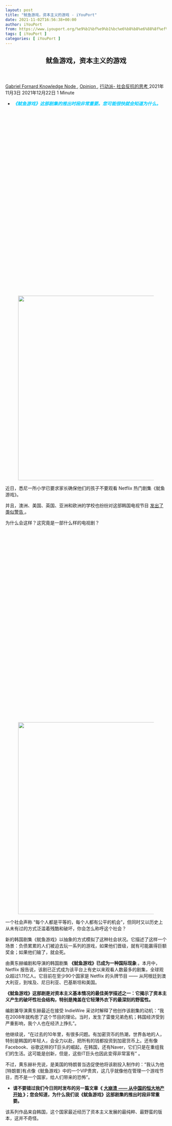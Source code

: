 ```yaml
---
layout: post
title: "鱿鱼游戏，资本主义的游戏 - iYouPort"
date: 2021-11-02T16:56:38+00:00
author: iYouPort
from: https://www.iyouport.org/%e9%b1%bf%e9%b1%bc%e6%b8%b8%e6%88%8f%ef%bc%8c%e8%b5%84%e6%9c%ac%e4%b8%bb%e4%b9%89%e7%9a%84%e6%b8%b8%e6%88%8f/
tags: [ iYouPort ]
categories: [ iYouPort ]
---
```


<article class="post-17310 post type-post status-publish format-standard has-post-thumbnail hentry category-knowledge-node category-opinion category-33 tag-activism tag-capitalism tag-labor-movement tag-resistance tag-squid-game" id="post-17310">
 <header class="entry-header">
  <h1 class="entry-title">
   鱿鱼游戏，资本主义的游戏
  </h1>
 </header>
 <div class="entry-meta">
  <span class="byline">
   <a href="https://www.iyouport.org/author/gabrielfornard/" rel="author" title="文章作者 Gabriel Fornard">
    Gabriel Fornard
   </a>
  </span>
  <span class="cat-links">
   <a href="https://www.iyouport.org/category/knowledge-node/" rel="category tag">
    Knowledge Node
   </a>
   ,
   <a href="https://www.iyouport.org/category/opinion/" rel="category tag">
    Opinion
   </a>
   ,
   <a href="https://www.iyouport.org/category/%e8%a1%8c%e5%8a%a8%e6%b4%be-%e7%a4%be%e4%bc%9a%e5%8f%8d%e6%8a%97%e7%9a%84%e6%80%9d%e8%80%83/" rel="category tag">
    行动派- 社会反抗的思考
   </a>
  </span>
  <span class="published-on">
   <time class="entry-date published" datetime="2021-11-03T00:56:38+08:00">
    2021年11月3日
   </time>
   <time class="updated" datetime="2021-12-22T01:03:52+08:00">
    2021年12月22日
   </time>
  </span>
  <span class="word-count">
   1 Minute
  </span>
 </div>
 <div class="entry-content">
  <ul>
   <li>
    <span style="color: #00ccff;">
     <em>
      <strong>
       《鱿鱼游戏》这部剧集的推出时段非常重要。您可能很快就会知道为什么。
      </strong>
     </em>
    </span>
   </li>
  </ul>
  <div class="captioned-image-container">
   <figure>
    <a class="image-link image2 image2-576-728" href="https://i1.wp.com/cdn.substack.com/image/fetch/f_auto,q_auto:good,fl_progressive:steep/https%3A%2F%2Fbucketeer-e05bbc84-baa3-437e-9518-adb32be77984.s3.amazonaws.com%2Fpublic%2Fimages%2F6b23949f-4586-4f69-86a8-2bd33e123f12_1026x576.jpeg?ssl=1" rel="nofollow noopener" target="_blank">
     <img alt="" class="sizing-default aligncenter jetpack-lazy-image" data-attrs='{"src":"https://bucketeer-e05bbc84-baa3-437e-9518-adb32be77984.s3.amazonaws.com/public/images/6b23949f-4586-4f69-86a8-2bd33e123f12_1026x576.jpeg","fullscreen":null,"height":576,"width":1026,"resizeWidth":null,"bytes":null,"alt":null,"title":null,"type":null,"href":null}' data-lazy-src="https://i2.wp.com/cdn.substack.com/image/fetch/w_1100,c_limit,f_auto,q_auto:good,fl_progressive:steep/https%3A%2F%2Fbucketeer-e05bbc84-baa3-437e-9518-adb32be77984.s3.amazonaws.com%2Fpublic%2Fimages%2F6b23949f-4586-4f69-86a8-2bd33e123f12_1026x576.jpeg?resize=728%2C576&amp;is-pending-load=1#038;ssl=1" data-recalc-dims="1" height="576" src="https://i2.wp.com/cdn.substack.com/image/fetch/w_1100,c_limit,f_auto,q_auto:good,fl_progressive:steep/https%3A%2F%2Fbucketeer-e05bbc84-baa3-437e-9518-adb32be77984.s3.amazonaws.com%2Fpublic%2Fimages%2F6b23949f-4586-4f69-86a8-2bd33e123f12_1026x576.jpeg?resize=728%2C576&amp;ssl=1" srcset="data:image/gif;base64,R0lGODlhAQABAIAAAAAAAP///yH5BAEAAAAALAAAAAABAAEAAAIBRAA7" width="728"/>
     <noscript>
      <img alt="" class="sizing-default aligncenter" data-attrs='{"src":"https://bucketeer-e05bbc84-baa3-437e-9518-adb32be77984.s3.amazonaws.com/public/images/6b23949f-4586-4f69-86a8-2bd33e123f12_1026x576.jpeg","fullscreen":null,"height":576,"width":1026,"resizeWidth":null,"bytes":null,"alt":null,"title":null,"type":null,"href":null}' data-recalc-dims="1" height="576" src="https://i2.wp.com/cdn.substack.com/image/fetch/w_1100,c_limit,f_auto,q_auto:good,fl_progressive:steep/https%3A%2F%2Fbucketeer-e05bbc84-baa3-437e-9518-adb32be77984.s3.amazonaws.com%2Fpublic%2Fimages%2F6b23949f-4586-4f69-86a8-2bd33e123f12_1026x576.jpeg?resize=728%2C576&amp;ssl=1" width="728"/>
     </noscript>
    </a>
   </figure>
  </div>
  <p>
   近日，悉尼一所小学已要求家长确保他们的孩子不要观看 Netflix 热门剧集《鱿鱼游戏》。
  </p>
  <p>
   并且，澳洲、美国、英国、亚洲和欧洲的学校也纷纷对这部韩国电视节目
   <a href="https://www.smh.com.au/education/children-as-young-as-six-mimicking-squid-game-in-playground-school-warns-20211014-p58zxx.html" rel="">
    发出了类似警告
   </a>
   。
  </p>
  <p>
   为什么会这样？这究竟是一部什么样的电视剧？
  </p>
  <div class="captioned-image-container">
   <figure>
    <a class="image-link image2 image2-599-728" href="https://i1.wp.com/cdn.substack.com/image/fetch/f_auto,q_auto:good,fl_progressive:steep/https%3A%2F%2Fbucketeer-e05bbc84-baa3-437e-9518-adb32be77984.s3.amazonaws.com%2Fpublic%2Fimages%2Fee03f88c-259f-4284-84ff-8d563ecdc6f2_1067x599.jpeg?ssl=1" rel="nofollow noopener" target="_blank">
     <img alt="" class="sizing-default aligncenter jetpack-lazy-image" data-attrs='{"src":"https://bucketeer-e05bbc84-baa3-437e-9518-adb32be77984.s3.amazonaws.com/public/images/ee03f88c-259f-4284-84ff-8d563ecdc6f2_1067x599.jpeg","fullscreen":null,"height":599,"width":1067,"resizeWidth":null,"bytes":null,"alt":null,"title":null,"type":null,"href":null}' data-lazy-src="https://i2.wp.com/cdn.substack.com/image/fetch/w_1100,c_limit,f_auto,q_auto:good,fl_progressive:steep/https%3A%2F%2Fbucketeer-e05bbc84-baa3-437e-9518-adb32be77984.s3.amazonaws.com%2Fpublic%2Fimages%2Fee03f88c-259f-4284-84ff-8d563ecdc6f2_1067x599.jpeg?resize=728%2C599&amp;is-pending-load=1#038;ssl=1" data-recalc-dims="1" height="599" src="https://i2.wp.com/cdn.substack.com/image/fetch/w_1100,c_limit,f_auto,q_auto:good,fl_progressive:steep/https%3A%2F%2Fbucketeer-e05bbc84-baa3-437e-9518-adb32be77984.s3.amazonaws.com%2Fpublic%2Fimages%2Fee03f88c-259f-4284-84ff-8d563ecdc6f2_1067x599.jpeg?resize=728%2C599&amp;ssl=1" srcset="data:image/gif;base64,R0lGODlhAQABAIAAAAAAAP///yH5BAEAAAAALAAAAAABAAEAAAIBRAA7" width="728"/>
     <noscript>
      <img alt="" class="sizing-default aligncenter" data-attrs='{"src":"https://bucketeer-e05bbc84-baa3-437e-9518-adb32be77984.s3.amazonaws.com/public/images/ee03f88c-259f-4284-84ff-8d563ecdc6f2_1067x599.jpeg","fullscreen":null,"height":599,"width":1067,"resizeWidth":null,"bytes":null,"alt":null,"title":null,"type":null,"href":null}' data-recalc-dims="1" height="599" src="https://i2.wp.com/cdn.substack.com/image/fetch/w_1100,c_limit,f_auto,q_auto:good,fl_progressive:steep/https%3A%2F%2Fbucketeer-e05bbc84-baa3-437e-9518-adb32be77984.s3.amazonaws.com%2Fpublic%2Fimages%2Fee03f88c-259f-4284-84ff-8d563ecdc6f2_1067x599.jpeg?resize=728%2C599&amp;ssl=1" width="728"/>
     </noscript>
    </a>
   </figure>
  </div>
  <p>
   一个社会声称 “每个人都是平等的，每个人都有公平的机会”，但同时又以历史上从未有过的方式泛滥着残酷和破坏，你会怎么称呼这个社会？
  </p>
  <p>
   新的韩国剧集《鱿鱼游戏》以抽象的方式模拟了这种社会状况。它描述了这样一个场景：负债累累的人们被迫去玩一系列的游戏，如果他们晋级，就有可能赢得巨额奖金；如果他们输了，就会死。
  </p>
  <p>
   由黄东赫编剧和导演的韩国剧集
   <strong>
    《鱿鱼游戏》已成为一种国际现象
   </strong>
   。本月中，Netflix 报告说，该剧已正式成为该平台上有史以来观看人数最多的剧集，全球观众超过1.11亿人。它目前在至少90个国家是 Netflix 的头牌节目 —— 从阿根廷到澳大利亚，到埃及、尼日利亚、巴基斯坦和美国。
  </p>
  <p>
   <strong>
    《鱿鱼游戏》这部剧是对资本主义基本情况的最佳美学描述之一：它揭示了资本主义产生的破坏性社会结构，特别是掩盖在它轻薄外衣下的最深刻的野蛮性。
   </strong>
  </p>
  <p>
   编剧兼导演黄东赫最近在接受 IndieWire 采访时解释了他创作该剧集的动机：“我在2008年就构思了这个节目的理论。当时，发生了雷曼兄弟危机；韩国经济受到严重影响，我个人也在经济上挣扎”。
  </p>
  <p>
   他继续说，“在过去的10年里，有很多问题。有加密货币的热潮，世界各地的人，特别是韩国的年轻人，会全力以赴，把所有的钱都投资到加密货币上。还有像 Facebook、谷歌这样的IT巨头的崛起，在韩国，还有Naver，它们只是在重组我们的生活。这可能是创新，但是，这些IT巨头也因此变得非常富有” 。
  </p>
  <p>
   不过，黄东赫补充说，是美国的特朗普当选促使他将该剧投入制作的：“我认为他[特朗普]有点像《鱿鱼游戏》中的一个VIP贵宾，这几乎就像他在管理一个游戏节目，而不是一个国家，给人们带来的恐怖”。
  </p>
  <ul>
   <li>
    <strong>
     请不要错过我们今日同时发布的另一篇文章《
     <a href="https://iyouport.substack.com/p/--095" rel="">
      大崩溃  —— 从中国的恒大地产开始
     </a>
     》；您会知道，为什么我们说《鱿鱼游戏》这部剧集的推出时段非常重要。
    </strong>
   </li>
  </ul>
  <p>
   该系列作品来自韩国，这个国家最近经历了资本主义发展的最纯粹、最野蛮的版本，这并不奇怪。
  </p>
  <div class="captioned-image-container">
   <figure>
    <a class="image-link image2 image2-536-728" href="https://i0.wp.com/cdn.substack.com/image/fetch/f_auto,q_auto:good,fl_progressive:steep/https%3A%2F%2Fbucketeer-e05bbc84-baa3-437e-9518-adb32be77984.s3.amazonaws.com%2Fpublic%2Fimages%2F375a2e44-2204-43d8-ac17-2566f46e2200_786x536.png?ssl=1" rel="nofollow noopener" target="_blank">
     <img alt="" class="sizing-default aligncenter jetpack-lazy-image" data-attrs='{"src":"https://bucketeer-e05bbc84-baa3-437e-9518-adb32be77984.s3.amazonaws.com/public/images/375a2e44-2204-43d8-ac17-2566f46e2200_786x536.png","fullscreen":null,"height":536,"width":786,"resizeWidth":null,"bytes":null,"alt":null,"title":null,"type":null,"href":null}' data-lazy-src="https://i2.wp.com/cdn.substack.com/image/fetch/w_1100,c_limit,f_auto,q_auto:good,fl_progressive:steep/https%3A%2F%2Fbucketeer-e05bbc84-baa3-437e-9518-adb32be77984.s3.amazonaws.com%2Fpublic%2Fimages%2F375a2e44-2204-43d8-ac17-2566f46e2200_786x536.png?resize=728%2C536&amp;is-pending-load=1#038;ssl=1" data-recalc-dims="1" height="536" src="https://i2.wp.com/cdn.substack.com/image/fetch/w_1100,c_limit,f_auto,q_auto:good,fl_progressive:steep/https%3A%2F%2Fbucketeer-e05bbc84-baa3-437e-9518-adb32be77984.s3.amazonaws.com%2Fpublic%2Fimages%2F375a2e44-2204-43d8-ac17-2566f46e2200_786x536.png?resize=728%2C536&amp;ssl=1" srcset="data:image/gif;base64,R0lGODlhAQABAIAAAAAAAP///yH5BAEAAAAALAAAAAABAAEAAAIBRAA7" width="728"/>
     <noscript>
      <img alt="" class="sizing-default aligncenter" data-attrs='{"src":"https://bucketeer-e05bbc84-baa3-437e-9518-adb32be77984.s3.amazonaws.com/public/images/375a2e44-2204-43d8-ac17-2566f46e2200_786x536.png","fullscreen":null,"height":536,"width":786,"resizeWidth":null,"bytes":null,"alt":null,"title":null,"type":null,"href":null}' data-recalc-dims="1" height="536" src="https://i2.wp.com/cdn.substack.com/image/fetch/w_1100,c_limit,f_auto,q_auto:good,fl_progressive:steep/https%3A%2F%2Fbucketeer-e05bbc84-baa3-437e-9518-adb32be77984.s3.amazonaws.com%2Fpublic%2Fimages%2F375a2e44-2204-43d8-ac17-2566f46e2200_786x536.png?resize=728%2C536&amp;ssl=1" width="728"/>
     </noscript>
    </a>
   </figure>
  </div>
  <p>
   《鱿鱼游戏》是韩国出现的诸多有意义的电影和作品中的一部，具有左翼和反资本主义的特点，当然，这部剧集也说明了这个国家的社会灾难。
  </p>
  <p>
   作为 “亚洲四小龙” 之一，韩国经济的发展为该国和国际上的统治精英带来了财富。而另一方面，工人阶级却在随后的经济危机中首先遭受到最大的悲剧，先是在1997-98年，后是在2008年的金融危机后。
  </p>
  <p>
   今天，韩国的最高年
   <a href="https://stats.oecd.org/Index.aspx?DataSetCode=ANHRS" rel="">
    工作时间
   </a>
   排名全球第三，截至2015年，在经合组织（OECD）成员国中，韩国的
   <a href="https://www.hani.co.kr/arti/english_edition/e_national/892709.html" rel="">
    工作场所死亡
   </a>
   人数排名第三。所有工人中超过40%被认为是 “
   <a href="http://www.klsi.org/bbs/board.php?bo_table=B03&amp;wr_id=2548" rel="">
    非正式工人
   </a>
   ”。与其他国家一样，这些非正式工人中的许多人在零工经济中工作，受制于科技巨头的应用程序。
  </p>
  <p>
   由于经济和社会被称为财阀的企业集团所主导，韩国人面临着越来越暗淡的前景。2016年，前10%的收入者占据了总收入的
   <a href="https://www.imf.org/external/pubs/ft/wp/2016/wp1648.pdf" rel="">
    45%
   </a>
   ，
   <a href="https://www.nytimes.com/2021/03/23/world/asia/korea-housing-lh-scandal-moon-election.html" rel="">
    房地产投机
   </a>
   导致了住房危机，
   <a href="https://www.cnbc.com/2020/10/21/pandemic-widens-learning-gap-in-education-obsessed-south-korea.html" rel="">
    教育
   </a>
   和
   <a href="https://www.oecd-ilibrary.org/sites/6e005d47-en/index.html?itemId=/content/component/6e005d47-en" rel="">
    医疗
   </a>
   的私有化正在扩大差距。随着韩国经受着COVID-19对全球经济影响的打击，这些危机只会更加尖锐。
  </p>
  <p>
   在三星、现代或LG这样的大企业以闪亮的电子产品和汽车而闻名的背后，隐藏着无数的剥削故事。今年早些时候，
   <strong>
    LG双塔大厦（该公司的摩天大楼总部）的清洁人员
    <a href="https://m.hani.co.kr/arti/society/society_general/993431.html" rel="">
     在最寒冷的冬季在公司大楼外露营136天
    </a>
    ，以抗议裁员和剥削性的工作条件。而LG雇佣了一群打手，在工人睡觉时向他们的帐篷里倒水
   </strong>
   。一名工人
   <a href="https://youtu.be/HqoPPakP0XU" rel="">
    感叹道
   </a>
   ：“我们做错了什么？你能想象吗，这个巨大的企业集团在淹没你的床，你能睡得着吗？”
  </p>
  <p>
   剥削和不安全的条件在各个行业都是一致的。韩国煤炭公司是一家政府拥有的煤矿公司，该公司的煤矿工人因吸入煤尘和过度劳作而出现健康问题。一位煤矿工人
   <a href="https://youtu.be/HqoPPakP0XU" rel="">
    讲述了非正式工人的困境
   </a>
   ：“政府把劳动力减少了一半，所以我们一个单位现在不得不做两个单位的工作。结果就是，每个人都在生病。这里没有人不生病。我们的工资需要增加，但却保持不变。我们的工作与正式工人一样，但我们甚至没有得到一半的工资。”
  </p>
  <p>
   韩国是世界上自杀率最高的国家之一，特别是老年群体。2020年年轻人的失业率达到了惊人的22%。家庭债务超过1800万亿韩元（1.5万亿美元），现在已经超过了该国的年度经济产出。韩国工人有自己独特的历史，其中包括独裁统治、战争、政府镇压（光州大屠杀是最突出的例子）。
  </p>
  <p>
   在一集中，主人公吉勋在被雇后遇到了经济问题。在一个闪回中，观众看到镇压当局破门而入，残忍地攻击罢工工人，至少杀死一人。黄东赫曾说，这个角色的灵感来自2009年双龙汽车厂大罢工。
  </p>
  <p>
   纳入这一情节显然是一个有意识的决定，灵感来自于韩国工人斗争的勇敢和决心，剧中还有很多这样的细节。
  </p>
  <p>
   但是，
   <strong>
    《鱿鱼游戏》最有力地表达的方面并不是韩国工人故事的独特性，而是
    <strong>
     全世界工人阶级的生活和状况的共性
    </strong>
    。
   </strong>
  </p>
  <div class="captioned-image-container">
   <figure>
    <a class="image-link image2 image2-1011-728" href="https://i0.wp.com/cdn.substack.com/image/fetch/f_auto,q_auto:good,fl_progressive:steep/https%3A%2F%2Fbucketeer-e05bbc84-baa3-437e-9518-adb32be77984.s3.amazonaws.com%2Fpublic%2Fimages%2F6168ab74-5f5a-4697-9a71-f79746f8e057_1280x1011.jpeg?ssl=1" rel="nofollow noopener" target="_blank">
     <img alt="" class="sizing-default aligncenter jetpack-lazy-image" data-attrs='{"src":"https://bucketeer-e05bbc84-baa3-437e-9518-adb32be77984.s3.amazonaws.com/public/images/6168ab74-5f5a-4697-9a71-f79746f8e057_1280x1011.jpeg","fullscreen":null,"height":1011,"width":1280,"resizeWidth":null,"bytes":248415,"alt":null,"title":null,"type":"image/jpeg","href":null}' data-lazy-src="https://i1.wp.com/cdn.substack.com/image/fetch/w_1100,c_limit,f_auto,q_auto:good,fl_progressive:steep/https%3A%2F%2Fbucketeer-e05bbc84-baa3-437e-9518-adb32be77984.s3.amazonaws.com%2Fpublic%2Fimages%2F6168ab74-5f5a-4697-9a71-f79746f8e057_1280x1011.jpeg?resize=728%2C1011&amp;is-pending-load=1#038;ssl=1" data-recalc-dims="1" height="1011" src="https://i1.wp.com/cdn.substack.com/image/fetch/w_1100,c_limit,f_auto,q_auto:good,fl_progressive:steep/https%3A%2F%2Fbucketeer-e05bbc84-baa3-437e-9518-adb32be77984.s3.amazonaws.com%2Fpublic%2Fimages%2F6168ab74-5f5a-4697-9a71-f79746f8e057_1280x1011.jpeg?resize=728%2C1011&amp;ssl=1" srcset="data:image/gif;base64,R0lGODlhAQABAIAAAAAAAP///yH5BAEAAAAALAAAAAABAAEAAAIBRAA7" width="728"/>
     <noscript>
      <img alt="" class="sizing-default aligncenter" data-attrs='{"src":"https://bucketeer-e05bbc84-baa3-437e-9518-adb32be77984.s3.amazonaws.com/public/images/6168ab74-5f5a-4697-9a71-f79746f8e057_1280x1011.jpeg","fullscreen":null,"height":1011,"width":1280,"resizeWidth":null,"bytes":248415,"alt":null,"title":null,"type":"image/jpeg","href":null}' data-recalc-dims="1" height="1011" src="https://i1.wp.com/cdn.substack.com/image/fetch/w_1100,c_limit,f_auto,q_auto:good,fl_progressive:steep/https%3A%2F%2Fbucketeer-e05bbc84-baa3-437e-9518-adb32be77984.s3.amazonaws.com%2Fpublic%2Fimages%2F6168ab74-5f5a-4697-9a71-f79746f8e057_1280x1011.jpeg?resize=728%2C1011&amp;ssl=1" width="728"/>
     </noscript>
    </a>
   </figure>
  </div>
  <p>
   该剧主角的母亲有一次被迫进入医院，她清楚地知道自己很可能会死。她违背医生的指示离开了医院，因为她知道自己无力支付与治疗有关的费用 ……
   <strong>
    人们不需要生活在韩国就能认识到这种情况 —— 难道中国没有看病贵看病难的问题吗？世界上有多少亿工人在为负担医疗费用而挣扎？
   </strong>
  </p>
  <p>
   节目中的每一位参与者都陷入了财务困境，无论他们如何努力或愿意牺牲什么，都没有办法摆脱困境。没有什么感觉能比这更具亲和力的了，而且在工人阶级中几乎是普遍的。
  </p>
  <div class="captioned-image-container">
   <figure>
    <a class="image-link image2 image2-1280-728" href="https://i2.wp.com/cdn.substack.com/image/fetch/f_auto,q_auto:good,fl_progressive:steep/https%3A%2F%2Fbucketeer-e05bbc84-baa3-437e-9518-adb32be77984.s3.amazonaws.com%2Fpublic%2Fimages%2F03770b50-c9fd-4914-a8f4-4eda947aa530_924x1280.jpeg?ssl=1" rel="nofollow noopener" target="_blank">
     <img alt="" class="sizing-default aligncenter jetpack-lazy-image" data-attrs='{"src":"https://bucketeer-e05bbc84-baa3-437e-9518-adb32be77984.s3.amazonaws.com/public/images/03770b50-c9fd-4914-a8f4-4eda947aa530_924x1280.jpeg","fullscreen":null,"height":1280,"width":924,"resizeWidth":null,"bytes":125002,"alt":null,"title":null,"type":"image/jpeg","href":null}' data-lazy-src="https://i0.wp.com/cdn.substack.com/image/fetch/w_1100,c_limit,f_auto,q_auto:good,fl_progressive:steep/https%3A%2F%2Fbucketeer-e05bbc84-baa3-437e-9518-adb32be77984.s3.amazonaws.com%2Fpublic%2Fimages%2F03770b50-c9fd-4914-a8f4-4eda947aa530_924x1280.jpeg?resize=728%2C1280&amp;is-pending-load=1#038;ssl=1" data-recalc-dims="1" height="1280" src="https://i0.wp.com/cdn.substack.com/image/fetch/w_1100,c_limit,f_auto,q_auto:good,fl_progressive:steep/https%3A%2F%2Fbucketeer-e05bbc84-baa3-437e-9518-adb32be77984.s3.amazonaws.com%2Fpublic%2Fimages%2F03770b50-c9fd-4914-a8f4-4eda947aa530_924x1280.jpeg?resize=728%2C1280&amp;ssl=1" srcset="data:image/gif;base64,R0lGODlhAQABAIAAAAAAAP///yH5BAEAAAAALAAAAAABAAEAAAIBRAA7" width="728"/>
     <noscript>
      <img alt="" class="sizing-default aligncenter" data-attrs='{"src":"https://bucketeer-e05bbc84-baa3-437e-9518-adb32be77984.s3.amazonaws.com/public/images/03770b50-c9fd-4914-a8f4-4eda947aa530_924x1280.jpeg","fullscreen":null,"height":1280,"width":924,"resizeWidth":null,"bytes":125002,"alt":null,"title":null,"type":"image/jpeg","href":null}' data-recalc-dims="1" height="1280" src="https://i0.wp.com/cdn.substack.com/image/fetch/w_1100,c_limit,f_auto,q_auto:good,fl_progressive:steep/https%3A%2F%2Fbucketeer-e05bbc84-baa3-437e-9518-adb32be77984.s3.amazonaws.com%2Fpublic%2Fimages%2F03770b50-c9fd-4914-a8f4-4eda947aa530_924x1280.jpeg?resize=728%2C1280&amp;ssl=1" width="728"/>
     </noscript>
    </a>
   </figure>
  </div>
  <p>
   在美国，未偿还的学生贷款债务在9020亿美元和1万亿美元之间。许多工人死后都没有能还清所有的贷款。有偿血浆捐赠从2006年的1200万/年增加到2016年的3800万/年。也就是说，特别是年轻人为了支付账单，采取了卖血的方式，这个过程对献血者的健康造成了严重的影响，特别是对于长期、重复的献血者。
  </p>
  <p>
   毫无疑问，这些主题是工人们的共鸣，无论任何民族或国家背景、无论任何性别或种族。在全球化时代，工人们比以往任何时候都更容易看到他们的经历和它们遭受的剥削与该剧故事的相似之处。也许在过去的一年半里，这一点是最清楚不过的了，整个世界正蹒跚地经历着一场大流行病，它以这样或那样的形式影响着地球上的每一个人。
  </p>
  <p>
   <img alt="" class="aligncenter wp-image-17311 size-full jetpack-lazy-image" data-lazy-sizes="(max-width: 1022px) 100vw, 1022px" data-lazy-src="https://i1.wp.com/www.iyouport.org/wp-content/uploads/2021/12/鱿鱼游戏，资本主义的游戏-iyouport-2021-12-21-17-57-48.png?resize=1022%2C1174&amp;is-pending-load=1#038;ssl=1" data-lazy-srcset="https://i1.wp.com/www.iyouport.org/wp-content/uploads/2021/12/鱿鱼游戏，资本主义的游戏-iyouport-2021-12-21-17-57-48.png?w=1022&amp;ssl=1 1022w, https://i1.wp.com/www.iyouport.org/wp-content/uploads/2021/12/鱿鱼游戏，资本主义的游戏-iyouport-2021-12-21-17-57-48.png?resize=261%2C300&amp;ssl=1 261w, https://i1.wp.com/www.iyouport.org/wp-content/uploads/2021/12/鱿鱼游戏，资本主义的游戏-iyouport-2021-12-21-17-57-48.png?resize=891%2C1024&amp;ssl=1 891w, https://i1.wp.com/www.iyouport.org/wp-content/uploads/2021/12/鱿鱼游戏，资本主义的游戏-iyouport-2021-12-21-17-57-48.png?resize=768%2C882&amp;ssl=1 768w" data-recalc-dims="1" height="1174" src="https://i1.wp.com/www.iyouport.org/wp-content/uploads/2021/12/鱿鱼游戏，资本主义的游戏-iyouport-2021-12-21-17-57-48.png?resize=1022%2C1174&amp;ssl=1" srcset="data:image/gif;base64,R0lGODlhAQABAIAAAAAAAP///yH5BAEAAAAALAAAAAABAAEAAAIBRAA7" width="1022"/>
   <noscript>
    <img alt="" class="aligncenter wp-image-17311 size-full" data-recalc-dims="1" height="1174" sizes="(max-width: 1022px) 100vw, 1022px" src="https://i1.wp.com/www.iyouport.org/wp-content/uploads/2021/12/鱿鱼游戏，资本主义的游戏-iyouport-2021-12-21-17-57-48.png?resize=1022%2C1174&amp;ssl=1" srcset="https://i1.wp.com/www.iyouport.org/wp-content/uploads/2021/12/鱿鱼游戏，资本主义的游戏-iyouport-2021-12-21-17-57-48.png?w=1022&amp;ssl=1 1022w, https://i1.wp.com/www.iyouport.org/wp-content/uploads/2021/12/鱿鱼游戏，资本主义的游戏-iyouport-2021-12-21-17-57-48.png?resize=261%2C300&amp;ssl=1 261w, https://i1.wp.com/www.iyouport.org/wp-content/uploads/2021/12/鱿鱼游戏，资本主义的游戏-iyouport-2021-12-21-17-57-48.png?resize=891%2C1024&amp;ssl=1 891w, https://i1.wp.com/www.iyouport.org/wp-content/uploads/2021/12/鱿鱼游戏，资本主义的游戏-iyouport-2021-12-21-17-57-48.png?resize=768%2C882&amp;ssl=1 768w" width="1022"/>
   </noscript>
  </p>
  <p>
   该系列剧中出现的 “更新版” 游戏也与现代团队体育运动有很多共同之处，几乎所有的运动 — — 足球、美式橄榄球、篮球和棒球等  — — 都诞生于十九世纪的工业资本主义时代。
   <strong>
    这些比赛的非凡之处不是比赛本身，而是其规则。
   </strong>
  </p>
  <p>
   公平竞争和平等竞争的概念都属于这个以规则为基础的互动新世界，反映了资本主义典型的新的社会状况，其中出生身份、地位和种姓原则上不影响一个人在社会上的地位。这与资本主义之前的封建社会、附庸国和奴隶制社会有很大不同。
  </p>
  <p>
   不用说，一个正式的 “平等的竞争环境”（无论是在该剧集中还是在体育运动中）并不能保证一个公平的结果。似乎是为了强调团队运动和资本主义之间的相似之处，今天获胜的运动队，都是价值数十亿美元的产业，通常是那些拥有最多资金的球队。国家报的体育编辑大卫·齐林雄辩地表达了
   <strong>
    抽象的公平规则与不公平的具体现实之间的矛盾
   </strong>
   ，他说：
   <strong>
    体育是建立在包容的神话和排斥的现实之上的。
   </strong>
  </p>
  <p>
   <strong>
    资本主义也是如此。
   </strong>
  </p>
  <p>
   资本主义从欧洲传播到世界各地，许多资本主义的文化，包括现代体育，也随之而来。韩国经历了近代以来最快速的资本主义发展进程之一，在短短半个世纪的时间里，从一个落后的国家变成了一个世界级领袖。一场残酷战争使500多万人丧生，为资本主义行为的关键原则提供了一个训练场  — — 即：
   <strong>
    没有人会帮助你，输了就是死。
   </strong>
  </p>
  <div class="captioned-image-container">
   <figure>
    <a class="image-link image2 image2-558-728" href="https://i2.wp.com/cdn.substack.com/image/fetch/f_auto,q_auto:good,fl_progressive:steep/https%3A%2F%2Fbucketeer-e05bbc84-baa3-437e-9518-adb32be77984.s3.amazonaws.com%2Fpublic%2Fimages%2Fcd8641d6-6ec2-4889-a0f1-dbc9f1216275_930x558.jpeg?ssl=1" rel="nofollow noopener" target="_blank">
     <img alt="They didn't just pick us up off the street!' Meet the globally derided Squid  Game VIPs | Squid Game | The Guardian" class="sizing-default aligncenter jetpack-lazy-image" data-attrs="{&quot;src&quot;:&quot;https://bucketeer-e05bbc84-baa3-437e-9518-adb32be77984.s3.amazonaws.com/public/images/cd8641d6-6ec2-4889-a0f1-dbc9f1216275_930x558.jpeg&quot;,&quot;fullscreen&quot;:null,&quot;height&quot;:558,&quot;width&quot;:930,&quot;resizeWidth&quot;:null,&quot;bytes&quot;:null,&quot;alt&quot;:&quot;They didn't just pick us up off the street!' Meet the globally derided Squid  Game VIPs | Squid Game | The Guardian&quot;,&quot;title&quot;:null,&quot;type&quot;:null,&quot;href&quot;:null}" data-lazy-src="https://i1.wp.com/cdn.substack.com/image/fetch/w_1100,c_limit,f_auto,q_auto:good,fl_progressive:steep/https%3A%2F%2Fbucketeer-e05bbc84-baa3-437e-9518-adb32be77984.s3.amazonaws.com%2Fpublic%2Fimages%2Fcd8641d6-6ec2-4889-a0f1-dbc9f1216275_930x558.jpeg?resize=728%2C558&amp;is-pending-load=1#038;ssl=1" data-recalc-dims="1" height="558" src="https://i1.wp.com/cdn.substack.com/image/fetch/w_1100,c_limit,f_auto,q_auto:good,fl_progressive:steep/https%3A%2F%2Fbucketeer-e05bbc84-baa3-437e-9518-adb32be77984.s3.amazonaws.com%2Fpublic%2Fimages%2Fcd8641d6-6ec2-4889-a0f1-dbc9f1216275_930x558.jpeg?resize=728%2C558&amp;ssl=1" srcset="data:image/gif;base64,R0lGODlhAQABAIAAAAAAAP///yH5BAEAAAAALAAAAAABAAEAAAIBRAA7" title="They didn't just pick us up off the street!' Meet the globally derided Squid  Game VIPs | Squid Game | The Guardian" width="728"/>
     <noscript>
      <img alt="They didn&amp;#39;t just pick us up off the street!&amp;#39; Meet the globally derided Squid  Game VIPs | Squid Game | The Guardian" class="sizing-default aligncenter" data-attrs='{"src":"https://bucketeer-e05bbc84-baa3-437e-9518-adb32be77984.s3.amazonaws.com/public/images/cd8641d6-6ec2-4889-a0f1-dbc9f1216275_930x558.jpeg","fullscreen":null,"height":558,"width":930,"resizeWidth":null,"bytes":null,"alt":"They didn&amp;#39;t just pick us up off the street!&amp;#39; Meet the globally derided Squid  Game VIPs | Squid Game | The Guardian","title":null,"type":null,"href":null}' data-recalc-dims="1" height="558" src="https://i1.wp.com/cdn.substack.com/image/fetch/w_1100,c_limit,f_auto,q_auto:good,fl_progressive:steep/https%3A%2F%2Fbucketeer-e05bbc84-baa3-437e-9518-adb32be77984.s3.amazonaws.com%2Fpublic%2Fimages%2Fcd8641d6-6ec2-4889-a0f1-dbc9f1216275_930x558.jpeg?resize=728%2C558&amp;ssl=1" title="They didn&amp;#39;t just pick us up off the street!&amp;#39; Meet the globally derided Squid  Game VIPs | Squid Game | The Guardian" width="728"/>
     </noscript>
    </a>
   </figure>
  </div>
  <p>
   这场比赛是为了娱乐一群 “贵宾”。随着倒数第二场比赛的临近，这些贵宾们来到偏远的小岛上，亲自见证了比赛的高潮。
  </p>
  <p>
   《鱿鱼游戏》被广泛描述为资本主义的寓言，但这些带着面具的贵宾表明它指的是某一特定时刻的某种资本主义。
   <strong>
    贵宾们所代表的人不仅仅是侵占我们劳动剩余价值的资本家；他们是虐待狂，在一个完全霸权的全球体系下实施暴行 —— 资本主义如此自信，对挑战如此免疫，以至于它不再需要伪装
   </strong>
   。游戏可能是一个秘密，但外部世界的同等残暴性却不是。
  </p>
  <p>
   富人（VIP观众）被描绘成动物，他们戴着水牛、熊、猫头鹰和狮子的面具。更重要的是，他们被单纯的食欲和对血腥厮杀的饥渴所驱动。这也是资本主义的真实情况。
   <strong>
    动物的本能被提升到指导原则的层面，而理性的规划、感情和关怀必须退居其次。富人既没有真正的自由，也没有完全的人性 — — 毕竟他们必须追求利润，否则就会沉沦，失去阶级地位。
   </strong>
  </p>
  <p>
   这种霸权的一部分是通过匿名得到的。例如，像苏珊·柯林斯（Suzanne Collins）的《饥饿游戏》中的类似暴行是作为一种控制机制向大众广播的，而《鱿鱼游戏》是闭门进行的。其含义是，
   <strong>
    在现实世界中，几乎没有控制的必要
   </strong>
   。鱿鱼游戏的玩家已经屈服于这个系统，因为他们认为没有其他选择，而贵宾们也从中受益。
  </p>
  <p>
   在鱿鱼游戏中，匿名的作用是强化霸权。它的目标是保持这样的信念，即：“事情这样发生不是因为少数人从中受益，而是因为他们必须这样做；这个世界没有其他的方式可以运作”。当被问及在决赛中他想赌什么时，吉勋正确地回答说：“任何东西。如果你想的话，你可以拿走我的一切”。
  </p>
  <p>
   这句话 ——
   <strong>
    对所谓 “公平竞争环境” 的幻想的拒绝
   </strong>
   —— 并不代表整个节目中选手们的态度。蒙面的前锋推销的信念是，每场比赛都代表着真正的优胜劣汰，不存在抑制外部世界有价值的成功的偏见。当然，
   <strong>
    谎言是
   </strong>
   ，选手们不是在互相比赛；他们是在与一个系统进行比赛，而这个系统的胜算对他们有利。
  </p>
  <p>
   事实上，《鱿鱼游戏》认为，
   <strong>
    对 “成功” 的幻觉是统治阶级最大的残酷之一
   </strong>
   。在某种程度上，正是对这些反资本主义论点的创造性阐述 —— 资本主义现实主义、功利主义的幻觉 —— 使《鱿鱼游戏》如此受欢迎。但是，这种流行反过来又为该节目的接收创造了非政治性的条件，在最坏的情况下，它的主题可能被错误地认为是以个人 “生活教训” 的形式被重新灌输、为 “磨练” 服务的。
  </p>
  <p>
   在许多方面，
   <strong>
    这就是鱿鱼游戏的核心论据：贫穷或债务等问题越普遍，您就越多地被告知：经历这些问题是你自己的错 —— 你就越是欺骗自己，认为作为个人有能力解决这些问题。在一个仍然被资本主义的神话所迷惑的社会中，现实与乌托邦之间的界限变得越来越模糊
   </strong>
   。
  </p>
  <div class="captioned-image-container">
   <figure>
    <a class="image-link image2 image2-591-728" href="https://i2.wp.com/cdn.substack.com/image/fetch/f_auto,q_auto:good,fl_progressive:steep/https%3A%2F%2Fbucketeer-e05bbc84-baa3-437e-9518-adb32be77984.s3.amazonaws.com%2Fpublic%2Fimages%2F703a754a-0cfc-4d2f-bcff-c7a5a20b704b_1280x591.jpeg?ssl=1" rel="nofollow noopener" target="_blank">
     <img alt="" class="sizing-default aligncenter jetpack-lazy-image" data-attrs='{"src":"https://bucketeer-e05bbc84-baa3-437e-9518-adb32be77984.s3.amazonaws.com/public/images/703a754a-0cfc-4d2f-bcff-c7a5a20b704b_1280x591.jpeg","fullscreen":null,"height":591,"width":1280,"resizeWidth":null,"bytes":51804,"alt":null,"title":null,"type":"image/jpeg","href":null}' data-lazy-src="https://i2.wp.com/cdn.substack.com/image/fetch/w_1100,c_limit,f_auto,q_auto:good,fl_progressive:steep/https%3A%2F%2Fbucketeer-e05bbc84-baa3-437e-9518-adb32be77984.s3.amazonaws.com%2Fpublic%2Fimages%2F703a754a-0cfc-4d2f-bcff-c7a5a20b704b_1280x591.jpeg?resize=728%2C591&amp;is-pending-load=1#038;ssl=1" data-recalc-dims="1" height="591" src="https://i2.wp.com/cdn.substack.com/image/fetch/w_1100,c_limit,f_auto,q_auto:good,fl_progressive:steep/https%3A%2F%2Fbucketeer-e05bbc84-baa3-437e-9518-adb32be77984.s3.amazonaws.com%2Fpublic%2Fimages%2F703a754a-0cfc-4d2f-bcff-c7a5a20b704b_1280x591.jpeg?resize=728%2C591&amp;ssl=1" srcset="data:image/gif;base64,R0lGODlhAQABAIAAAAAAAP///yH5BAEAAAAALAAAAAABAAEAAAIBRAA7" width="728"/>
     <noscript>
      <img alt="" class="sizing-default aligncenter" data-attrs='{"src":"https://bucketeer-e05bbc84-baa3-437e-9518-adb32be77984.s3.amazonaws.com/public/images/703a754a-0cfc-4d2f-bcff-c7a5a20b704b_1280x591.jpeg","fullscreen":null,"height":591,"width":1280,"resizeWidth":null,"bytes":51804,"alt":null,"title":null,"type":"image/jpeg","href":null}' data-recalc-dims="1" height="591" src="https://i2.wp.com/cdn.substack.com/image/fetch/w_1100,c_limit,f_auto,q_auto:good,fl_progressive:steep/https%3A%2F%2Fbucketeer-e05bbc84-baa3-437e-9518-adb32be77984.s3.amazonaws.com%2Fpublic%2Fimages%2F703a754a-0cfc-4d2f-bcff-c7a5a20b704b_1280x591.jpeg?resize=728%2C591&amp;ssl=1" width="728"/>
     </noscript>
    </a>
   </figure>
  </div>
  <p>
   <strong>
    无论是在剧中还是在现实中，唯一能瞥见的真正的人性流露是发生在被压迫者身上的。
   </strong>
   因此，当绝望的参与者做出几乎是自杀性的决定时（例如，不杀死一个失败的对手），让观众在该剧中获得了一个微小的观察窗口，了解到一种不同的、更积极的社会关系类型。有钱人认为这些团结的表现是普通人的疯狂；他们无法理解这些。毕竟他们在贵宾休息室使用的所谓人性化家具已经巧妙地概括出了他们与人的全部关系。
  </p>
  <p>
   该系列剧的创作者似乎更清楚这个寓言的意义。例如，在一个有说服力的时刻，鱿鱼游戏的玩家们集体投票决定结束游戏，回到他们的日常生活中。然而，他们很快又都回到了游戏中。
   <strong>
    他们得出结论 — — 真实世界地狱般的状况与游戏里面的情况并没有任何区别。同样地，该剧的观众只需要短暂地离开屏幕，就能确认同样的地狱式原则一直在作用于他们自己的现实。
   </strong>
  </p>
  <div class="captioned-image-container">
   <figure>
    <p>
     <figure class="wp-caption aligncenter" style="width: 726px">
      <img alt="" class="sizing-default jetpack-lazy-image" data-attrs='{"src":"https://bucketeer-e05bbc84-baa3-437e-9518-adb32be77984.s3.amazonaws.com/public/images/c102e5b9-590b-4e60-9684-c4a291b71e7a_726x1280.jpeg","fullscreen":null,"height":1280,"width":726,"resizeWidth":null,"bytes":64460,"alt":null,"title":null,"type":"image/jpeg","href":null}' data-lazy-src="https://i2.wp.com/cdn.substack.com/image/fetch/w_1100,c_limit,f_auto,q_auto:good,fl_progressive:steep/https%3A%2F%2Fbucketeer-e05bbc84-baa3-437e-9518-adb32be77984.s3.amazonaws.com%2Fpublic%2Fimages%2Fc102e5b9-590b-4e60-9684-c4a291b71e7a_726x1280.jpeg?resize=726%2C1280&amp;is-pending-load=1#038;ssl=1" data-recalc-dims="1" height="1280" src="https://i2.wp.com/cdn.substack.com/image/fetch/w_1100,c_limit,f_auto,q_auto:good,fl_progressive:steep/https%3A%2F%2Fbucketeer-e05bbc84-baa3-437e-9518-adb32be77984.s3.amazonaws.com%2Fpublic%2Fimages%2Fc102e5b9-590b-4e60-9684-c4a291b71e7a_726x1280.jpeg?resize=726%2C1280&amp;ssl=1" srcset="data:image/gif;base64,R0lGODlhAQABAIAAAAAAAP///yH5BAEAAAAALAAAAAABAAEAAAIBRAA7" width="726"/>
      <noscript>
       <img alt="" class="sizing-default" data-attrs='{"src":"https://bucketeer-e05bbc84-baa3-437e-9518-adb32be77984.s3.amazonaws.com/public/images/c102e5b9-590b-4e60-9684-c4a291b71e7a_726x1280.jpeg","fullscreen":null,"height":1280,"width":726,"resizeWidth":null,"bytes":64460,"alt":null,"title":null,"type":"image/jpeg","href":null}' data-recalc-dims="1" height="1280" src="https://i2.wp.com/cdn.substack.com/image/fetch/w_1100,c_limit,f_auto,q_auto:good,fl_progressive:steep/https%3A%2F%2Fbucketeer-e05bbc84-baa3-437e-9518-adb32be77984.s3.amazonaws.com%2Fpublic%2Fimages%2Fc102e5b9-590b-4e60-9684-c4a291b71e7a_726x1280.jpeg?resize=726%2C1280&amp;ssl=1" width="726"/>
      </noscript>
      <figcaption class="wp-caption-text">
       近日的Kellogg员工大规模。反抗的工人在暴雨中坚守
      </figcaption>
     </figure>
    </p>
   </figure>
  </div>
  <div class="captioned-image-container">
   <figure>
    <a class="image-link image2 image2-1280-682" href="https://i2.wp.com/cdn.substack.com/image/fetch/f_auto,q_auto:good,fl_progressive:steep/https%3A%2F%2Fbucketeer-e05bbc84-baa3-437e-9518-adb32be77984.s3.amazonaws.com%2Fpublic%2Fimages%2Fc4c48ea7-e969-4267-8d2f-4de9000830f2_682x1280.jpeg?ssl=1" rel="nofollow noopener" target="_blank">
     <img alt="" class="sizing-default aligncenter jetpack-lazy-image" data-attrs='{"src":"https://bucketeer-e05bbc84-baa3-437e-9518-adb32be77984.s3.amazonaws.com/public/images/c4c48ea7-e969-4267-8d2f-4de9000830f2_682x1280.jpeg","fullscreen":null,"height":1280,"width":682,"resizeWidth":null,"bytes":96604,"alt":null,"title":null,"type":"image/jpeg","href":null}' data-lazy-src="https://i1.wp.com/cdn.substack.com/image/fetch/w_1100,c_limit,f_auto,q_auto:good,fl_progressive:steep/https%3A%2F%2Fbucketeer-e05bbc84-baa3-437e-9518-adb32be77984.s3.amazonaws.com%2Fpublic%2Fimages%2Fc4c48ea7-e969-4267-8d2f-4de9000830f2_682x1280.jpeg?resize=682%2C1280&amp;is-pending-load=1#038;ssl=1" data-recalc-dims="1" height="1280" src="https://i1.wp.com/cdn.substack.com/image/fetch/w_1100,c_limit,f_auto,q_auto:good,fl_progressive:steep/https%3A%2F%2Fbucketeer-e05bbc84-baa3-437e-9518-adb32be77984.s3.amazonaws.com%2Fpublic%2Fimages%2Fc4c48ea7-e969-4267-8d2f-4de9000830f2_682x1280.jpeg?resize=682%2C1280&amp;ssl=1" srcset="data:image/gif;base64,R0lGODlhAQABAIAAAAAAAP///yH5BAEAAAAALAAAAAABAAEAAAIBRAA7" width="682"/>
     <noscript>
      <img alt="" class="sizing-default aligncenter" data-attrs='{"src":"https://bucketeer-e05bbc84-baa3-437e-9518-adb32be77984.s3.amazonaws.com/public/images/c4c48ea7-e969-4267-8d2f-4de9000830f2_682x1280.jpeg","fullscreen":null,"height":1280,"width":682,"resizeWidth":null,"bytes":96604,"alt":null,"title":null,"type":"image/jpeg","href":null}' data-recalc-dims="1" height="1280" src="https://i1.wp.com/cdn.substack.com/image/fetch/w_1100,c_limit,f_auto,q_auto:good,fl_progressive:steep/https%3A%2F%2Fbucketeer-e05bbc84-baa3-437e-9518-adb32be77984.s3.amazonaws.com%2Fpublic%2Fimages%2Fc4c48ea7-e969-4267-8d2f-4de9000830f2_682x1280.jpeg?resize=682%2C1280&amp;ssl=1" width="682"/>
     </noscript>
    </a>
   </figure>
  </div>
  <p>
   最后，也许您会问一个问题：
  </p>
  <p>
   真的是这样吗，人们不管自己的处境有多绝望，都会有意无意地加入大规模屠杀和野蛮的游戏，希望最后自己可能会出人头地，用一大笔钱解决所有的问题？如果是，这说明导演对人性的看法是什么？
  </p>
  <p>
   剧情的这一元素往往会破坏
   <strong>
    该剧集试图传达的更基本的信息，即：尽管人们被迫处于野蛮的环境中，但大多数人都在英勇地战斗，以保持自己的人性，拒绝向这一切的残酷性屈服。
   </strong>
  </p>
  <p>
   10 月 20 日，韩国至少有 50 万工人 —— 来自建筑、运输、服务和其他行业 —— 在
   <a href="http://worknworld.kctu.org/news/articleView.html?idxno=403932&amp;page=2&amp;total=17003" rel="">
    为期一天的总罢工
   </a>
   中离职。罢工之后，抗议者在城市中心和农村农田举行大规模示威，最终将在 2022 年 1 月举行全国全民动员。韩国工会联合会 (KCTU) 是韩国最大的工会组织，拥有 110 万成员，正在组织这些动员与韩国城市贫民和农民建立广泛的战线。
  </p>
  <p>
   这场罢工的 15 项详细要求可以概括为三个基本领域：
  </p>
  <ol>
   <li>
    废除 “非正式工作”（兼职、临时或合同工），并将劳动保护扩大到所有工人；
   </li>
   <li>
    在危机时期赋予工人在经济重组决策中的权力；
   </li>
   <li>
    重点产业国有化，教育、住房等基本服务社会化。
   </li>
  </ol>
  <p>
   <img alt="" class="aligncenter wp-image-17312 size-full jetpack-lazy-image" data-lazy-sizes="(max-width: 1018px) 100vw, 1018px" data-lazy-src="https://i1.wp.com/www.iyouport.org/wp-content/uploads/2021/12/鱿鱼游戏，资本主义的游戏-iyouport-2021-12-21-17-58-53.png?resize=1018%2C1166&amp;is-pending-load=1#038;ssl=1" data-lazy-srcset="https://i1.wp.com/www.iyouport.org/wp-content/uploads/2021/12/鱿鱼游戏，资本主义的游戏-iyouport-2021-12-21-17-58-53.png?w=1018&amp;ssl=1 1018w, https://i1.wp.com/www.iyouport.org/wp-content/uploads/2021/12/鱿鱼游戏，资本主义的游戏-iyouport-2021-12-21-17-58-53.png?resize=262%2C300&amp;ssl=1 262w, https://i1.wp.com/www.iyouport.org/wp-content/uploads/2021/12/鱿鱼游戏，资本主义的游戏-iyouport-2021-12-21-17-58-53.png?resize=894%2C1024&amp;ssl=1 894w, https://i1.wp.com/www.iyouport.org/wp-content/uploads/2021/12/鱿鱼游戏，资本主义的游戏-iyouport-2021-12-21-17-58-53.png?resize=768%2C880&amp;ssl=1 768w" data-recalc-dims="1" height="1166" src="https://i1.wp.com/www.iyouport.org/wp-content/uploads/2021/12/鱿鱼游戏，资本主义的游戏-iyouport-2021-12-21-17-58-53.png?resize=1018%2C1166&amp;ssl=1" srcset="data:image/gif;base64,R0lGODlhAQABAIAAAAAAAP///yH5BAEAAAAALAAAAAABAAEAAAIBRAA7" width="1018"/>
   <noscript>
    <img alt="" class="aligncenter wp-image-17312 size-full" data-recalc-dims="1" height="1166" sizes="(max-width: 1018px) 100vw, 1018px" src="https://i1.wp.com/www.iyouport.org/wp-content/uploads/2021/12/鱿鱼游戏，资本主义的游戏-iyouport-2021-12-21-17-58-53.png?resize=1018%2C1166&amp;ssl=1" srcset="https://i1.wp.com/www.iyouport.org/wp-content/uploads/2021/12/鱿鱼游戏，资本主义的游戏-iyouport-2021-12-21-17-58-53.png?w=1018&amp;ssl=1 1018w, https://i1.wp.com/www.iyouport.org/wp-content/uploads/2021/12/鱿鱼游戏，资本主义的游戏-iyouport-2021-12-21-17-58-53.png?resize=262%2C300&amp;ssl=1 262w, https://i1.wp.com/www.iyouport.org/wp-content/uploads/2021/12/鱿鱼游戏，资本主义的游戏-iyouport-2021-12-21-17-58-53.png?resize=894%2C1024&amp;ssl=1 894w, https://i1.wp.com/www.iyouport.org/wp-content/uploads/2021/12/鱿鱼游戏，资本主义的游戏-iyouport-2021-12-21-17-58-53.png?resize=768%2C880&amp;ssl=1 768w" width="1018"/>
   </noscript>
  </p>
  <p>
   <strong>
    与此同时，在美国出现的罢工潮是几十年来最大规模的工人运动，这场运动只是国际上更广泛趋势的一部分。
   </strong>
   它仍然处于早期阶段，工人在各种社会和文化问题上存在巨大的混乱，但我们完全有理由保持乐观而不是绝望。
  </p>
  <p>
   《鱿鱼游戏》第一季的结局很有希望。主角似乎决心永远地结束游戏。他将如何去做，仍有待确定。也许导演会把注意力转向工人阶级的奋起抵抗以寻求灵感。⚪️
  </p>
  <p>
   <a href="https://www.wsws.org/en/articles/2021/10/15/squi-o15.html" rel="">
    Why has Squid Game resonated with a global audience?
   </a>
  </p>
  <p>
   <a href="https://truthout.org/articles/half-a-million-south-korean-workers-prepare-to-walk-off-jobs-in-general-strike/" rel="">
    Half a Million South Korean Workers Walk Off Jobs in General Strike
   </a>
  </p>
  <p>
   <a href="https://jacobinmag.com/2021/10/squid-game-capitalism-debt-south-korea-uk-capitalist-realism/" rel="">
    Why You’re Watching Squid Game
   </a>
  </p>
  <div id="atatags-1611829871-61c2836066924">
  </div>
  <div class="sharedaddy sd-sharing-enabled">
   <div class="robots-nocontent sd-block sd-social sd-social-icon sd-sharing">
    <h3 class="sd-title">
     共享此文章：
    </h3>
    <div class="sd-content">
     <ul>
      <li class="share-twitter">
       <a class="share-twitter sd-button share-icon no-text" data-shared="sharing-twitter-17310" href="https://www.iyouport.org/%e9%b1%bf%e9%b1%bc%e6%b8%b8%e6%88%8f%ef%bc%8c%e8%b5%84%e6%9c%ac%e4%b8%bb%e4%b9%89%e7%9a%84%e6%b8%b8%e6%88%8f/?share=twitter" rel="nofollow noopener noreferrer" target="_blank" title="点击分享到Twitter">
        <span>
        </span>
        <span class="sharing-screen-reader-text">
         点击分享到Twitter（在新窗口中打开）
        </span>
       </a>
      </li>
      <li class="share-facebook">
       <a class="share-facebook sd-button share-icon no-text" data-shared="sharing-facebook-17310" href="https://www.iyouport.org/%e9%b1%bf%e9%b1%bc%e6%b8%b8%e6%88%8f%ef%bc%8c%e8%b5%84%e6%9c%ac%e4%b8%bb%e4%b9%89%e7%9a%84%e6%b8%b8%e6%88%8f/?share=facebook" rel="nofollow noopener noreferrer" target="_blank" title="点击分享到 Facebook ">
        <span>
        </span>
        <span class="sharing-screen-reader-text">
         点击分享到 Facebook （在新窗口中打开）
        </span>
       </a>
      </li>
      <li class="share-end">
      </li>
     </ul>
    </div>
   </div>
  </div>
  <div class="sharedaddy sd-block sd-like jetpack-likes-widget-wrapper jetpack-likes-widget-unloaded" data-name="like-post-frame-161182987-17310-61c28360670a2" data-src="https://widgets.wp.com/likes/#blog_id=161182987&amp;post_id=17310&amp;origin=www.iyouport.org&amp;obj_id=161182987-17310-61c28360670a2" data-title="点赞或转载" id="like-post-wrapper-161182987-17310-61c28360670a2">
   <h3 class="sd-title">
    赞过：
   </h3>
   <div class="likes-widget-placeholder post-likes-widget-placeholder" style="height: 55px;">
    <span class="button">
     <span>
      赞
     </span>
    </span>
    <span class="loading">
     正在加载……
    </span>
   </div>
   <span class="sd-text-color">
   </span>
   <a class="sd-link-color">
   </a>
  </div>
  <div class="jp-relatedposts" id="jp-relatedposts">
   <h3 class="jp-relatedposts-headline">
    <em>
     相关
    </em>
   </h3>
  </div>
 </div>
 <div class="entry-footer">
  <ul class="post-tags light-text">
   <li>
    Tagged
   </li>
   <li>
    <a href="https://www.iyouport.org/tag/activism/" rel="tag">
     Activism
    </a>
   </li>
   <li>
    <a href="https://www.iyouport.org/tag/capitalism/" rel="tag">
     capitalism
    </a>
   </li>
   <li>
    <a href="https://www.iyouport.org/tag/labor-movement/" rel="tag">
     labor movement
    </a>
   </li>
   <li>
    <a href="https://www.iyouport.org/tag/resistance/" rel="tag">
     Resistance
    </a>
   </li>
   <li>
    <a href="https://www.iyouport.org/tag/squid-game/" rel="tag">
     Squid Game
    </a>
   </li>
  </ul>
 </div>
 <div class="entry-author-wrapper">
  <div class="site-posted-on">
   <strong>
    Published
   </strong>
   <time class="entry-date published" datetime="2021-11-03T00:56:38+08:00">
    2021年11月3日
   </time>
   <time class="updated" datetime="2021-12-22T01:03:52+08:00">
    2021年12月22日
   </time>
  </div>
 </div>
</article>

